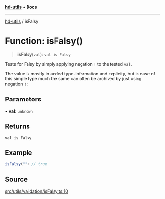 [**hd-utils**](../README.md) • **Docs**

***

[hd-utils](../globals.md) / isFalsy

# Function: isFalsy()

> **isFalsy**(`val`): `val is Falsy`

Tests for Falsy by simply applying negation `!` to the tested `val`.

The value is mostly in added type-information and explicity,
but in case of this simple type much the same can often be archived by just using negation `!`:

## Parameters

• **val**: `unknown`

## Returns

`val is Falsy`

## Example

```ts
isFalsy("") // true
```

## Source

[src/utils/validation/isFalsy.ts:10](https://github.com/AhmadHddad/h-utils/blob/f7bb9ae71f981ffef49079271b9540862594b7e6/src/utils/validation/isFalsy.ts#L10)
